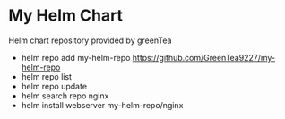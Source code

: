 # My Helm Chart

Helm chart repository provided by greenTea

- helm repo add my-helm-repo https://github.com/GreenTea9227/my-helm-repo
- helm repo list
- helm repo update
- helm search repo nginx
- helm install webserver my-helm-repo/nginx

